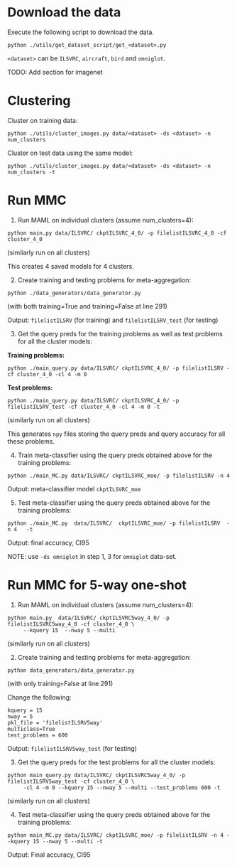 # Download the data

Execute the following script to download the data.

```
python ./utils/get_dataset_script/get_<dataset>.py
```

`<dataset>` can be `ILSVRC`, `aircraft`, `bird` and `omniglot`.

TODO: Add section for imagenet

# Clustering 

Cluster on training data:

```
python ./utils/cluster_images.py data/<dataset> -ds <dataset> -n num_clusters
```

Cluster on test data using the same model:

```
python ./utils/cluster_images.py data/<dataset> -ds <dataset> -n num_clusters -t
```

# Run MMC

1. Run MAML on individual clusters (assume num_clusters=4):

```
python main.py data/ILSVRC/ ckptILSVRC_4_0/ -p filelistILSVRC_4_0 -cf cluster_4_0
```

(similarly run on all clusters)

This creates 4 saved models for 4 clusters.

2. Create training and testing problems for meta-aggregation:

```
python ./data_generators/data_generator.py
```
(with both training=True and training=False at line 291)

Output: `filelistILSRV` (for training) and `filelistILSRV_test` (for testing)

3. Get the query preds for the training problems as well as test problems for all the cluster models:

**Training problems:**
```
python ./main_query.py data/ILSVRC/ ckptILSVRC_4_0/ -p filelistILSRV -cf cluster_4_0 -cl 4 -m 0
```

**Test problems:**
```
python ./main_query.py data/ILSVRC/ ckptILSVRC_4_0/ -p filelistILSRV_test -cf cluster_4_0 -cl 4 -m 0 -t
```

(similarly run on all clusters)

This generates `npy` files storing the query preds and query accuracy for all these problems.

4. Train meta-classifier using the query preds obtained above for the training problems:

```
python ./main_MC.py data/ILSVRC/ ckptILSVRC_moe/ -p filelistILSRV -n 4
```

Output: meta-classifier model `ckptILSVRC_moe`

5. Test meta-classifier using the query preds obtained above for the training problems:

```
python ./main_MC.py  data/ILSVRC/  ckptILSVRC_moe/ -p filelistILSRV  -n 4   -t
```

Output: final accuracy, CI95


NOTE: use `-ds omniglot` in step 1, 3 for `omniglot` data-set.


# Run MMC for 5-way one-shot

1. Run MAML on individual clusters (assume num_clusters=4):

```
python main.py  data/ILSVRC/ ckptILSVRC5way_4_0/ -p filelistILSVRC5way_4_0 -cf cluster_4_0 \
     --kquery 15  --nway 5 --multi
```

(similarly run on all clusters)

2. Create training and testing problems for meta-aggregation:

```
python data_generators/data_generator.py
```
(with only training=False at line 291)

Change the following:
```
kquery = 15
nway = 5
pkl_file = 'filelistILSRV5way'
multiclass=True
test_problems = 600
```

Output: `filelistILSRV5way_test` (for testing)

3. Get the query preds for the test problems for all the cluster models:

```
python main_query.py data/ILSVRC/ ckptILSVRC5way_4_0/ -p filelistILSRV5way_test -cf cluster_4_0 \
     -cl 4 -m 0 --kquery 15 --nway 5 --multi --test_problems 600 -t
```

(similarly run on all clusters)

4. Test meta-classifier using the query preds obtained above for the training problems:

```
python main_MC.py data/ILSVRC/ ckptILSVRC_moe/ -p filelistILSRV -n 4 --kquery 15 --nway 5 --multi -t
```

Output: Final accuracy, CI95
